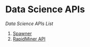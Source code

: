 # Data Science APIs
*Data Science APIs List*
1. [Spawner](https://www.spawner.ai/)
2. [RapidMiner API](https://docs.rapidminer.com/latest/hub/rest-api/)
